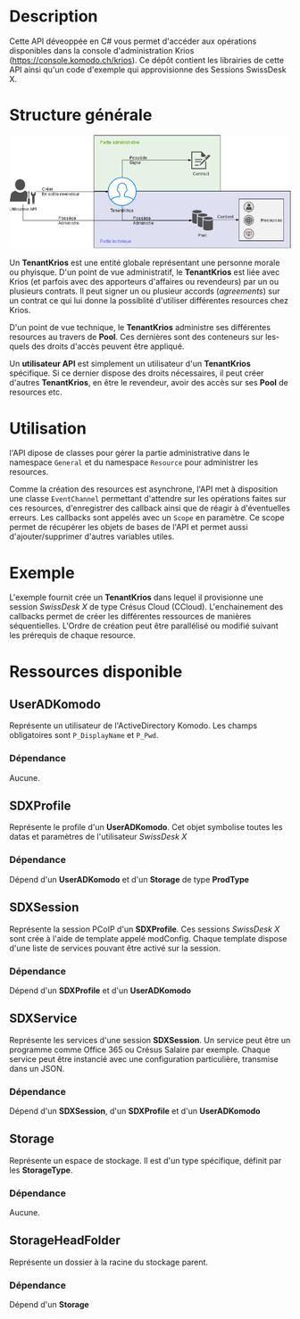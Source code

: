# Description

Cette API déveoppée en C# vous permet d'accéder aux opérations disponibles dans la console d'administration Krios (https://console.komodo.ch/krios).
Ce dépôt contient les librairies de cette API ainsi qu'un code d'exemple qui approvisionne des Sessions SwissDesk X.

# Structure générale

![Structure générale](img/img1.png)

Un **TenantKrios** est une entité globale représentant une personne morale ou phyisque. D'un point de vue administratif, le **TenantKrios** est liée avec Krios (et parfois avec des apporteurs d'affaires ou revendeurs) par un ou plusieurs contrats. Il peut signer un ou plusieur accords (*agreements*) sur un contrat ce qui lui donne la possiblité d'utiliser différentes resources chez Krios.

D'un point de vue technique, le **TenantKrios** administre ses différentes resources au travers de **Pool**. Ces dernières sont des conteneurs sur les-quels des droits d'accès peuvent être appliqué. 

Un **utilisateur API** est simplement un utilisateur d'un **TenantKrios** spécifique. Si ce dernier dispose des droits nécessaires, il peut créer d'autres **TenantKrios**, en être le revendeur, avoir des accès sur ses **Pool** de resources etc.

# Utilisation

l'API dipose de classes pour gérer la partie administrative dans le namespace ```General``` et du namespace ```Resource``` pour administrer les resources.

Comme la création des resources est asynchrone, l'API met à disposition une classe ```EventChannel``` permettant d'attendre sur les opérations faites sur ces resources, d'enregistrer des callback ainsi que de réagir à d'éventuelles erreurs.
Les callbacks sont appelés avec un ```Scope``` en paramètre. Ce scope permet de récupérer les objets de bases de l'API et permet aussi d'ajouter/supprimer d'autres variables utiles.

# Exemple

L'exemple fournit crée un **TenantKrios** dans lequel il provisionne une session *SwissDesk X* de type Crésus Cloud (CCloud). L'enchainement des callbacks permet de créer les différentes ressources de manières séquentielles.
L'Ordre de création peut être parallélisé ou modifié suivant les prérequis de chaque resource.

# Ressources disponible

## UserADKomodo

Représente un utilisateur de l'ActiveDirectory Komodo. Les champs obligatoires sont ```P_DisplayName``` et ```P_Pwd```.

### Dépendance

Aucune.

## SDXProfile

Représente le profile d'un **UserADKomodo**. Cet objet symbolise toutes les datas et paramètres de l'utilisateur *SwissDesk X*

### Dépendance

Dépend d'un **UserADKomodo** et d'un **Storage** de type **ProdType**

## SDXSession

Représente la session PCoIP d'un **SDXProfile**. Ces sessions *SwissDesk X* sont crée à l'aide de template appelé modConfig. Chaque template dispose d'une liste de services pouvant être activé sur la session.

### Dépendance

Dépend d'un **SDXProfile** et d'un **UserADKomodo**

## SDXService

Représente les services d'une session **SDXSession**. Un service peut être un programme comme Office 365 ou Crésus Salaire par exemple. Chaque service peut être instancié avec une configuration particulière, transmise dans un JSON.

### Dépendance

Dépend d'un **SDXSession**, d'un **SDXProfile** et d'un **UserADKomodo**

## Storage

Représente un espace de stockage. Il est d'un type spécifique, définit par les **StorageType**.

### Dépendance

Aucune.

## StorageHeadFolder

Représente un dossier à la racine du stockage parent.

### Dépendance

Dépend d'un **Storage**
